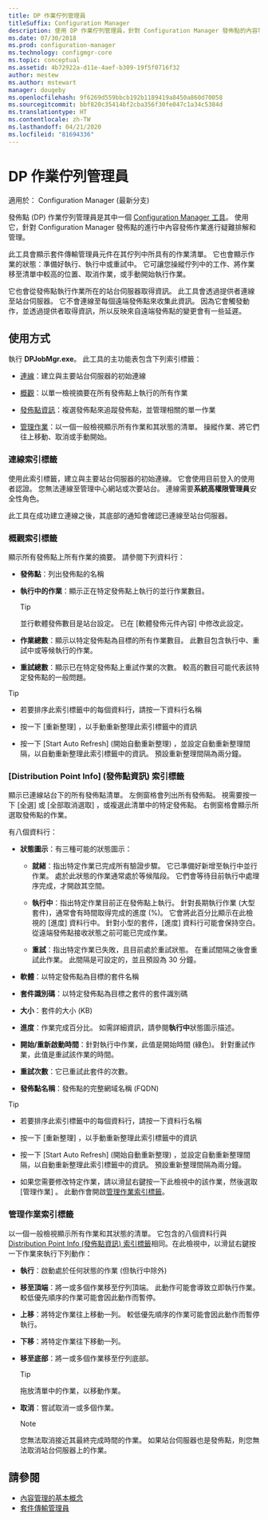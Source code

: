 ```yaml
---
title: DP 作業佇列管理員
titleSuffix: Configuration Manager
description: 使用 DP 作業佇列管理員，針對 Configuration Manager 發佈點的內容發佈作業進行疑難排解和管理。
ms.date: 07/30/2018
ms.prod: configuration-manager
ms.technology: configmgr-core
ms.topic: conceptual
ms.assetid: 4b72922a-d11e-4aef-b309-19f5f0716f32
author: mestew
ms.author: mstewart
manager: dougeby
ms.openlocfilehash: 9f6269d559bbcb192b1189419a8450a860d70058
ms.sourcegitcommit: bbf820c35414bf2cba356f30fe047c1a34c5384d
ms.translationtype: HT
ms.contentlocale: zh-TW
ms.lasthandoff: 04/21/2020
ms.locfileid: "81694336"
---
```

# <a name="dp-job-queue-manager"></a>DP 作業佇列管理員

適用於：  Configuration Manager (最新分支)

發佈點 (DP) 作業佇列管理員是其中一個 [Configuration Manager 工具](tools.md)。 使用它，針對 Configuration Manager 發佈點的進行中內容發佈作業進行疑難排解和管理。 

此工具會顯示套件傳輸管理員元件在其佇列中所具有的作業清單。 它也會顯示作業的狀態：準備好執行、執行中或重試中。 它可讓您操縱佇列中的工作、將作業移至清單中較高的位置、取消作業，或手動開始執行作業。

它也會從發佈點執行作業所在的站台伺服器取得資訊。 此工具會透過提供者連線至站台伺服器。 它不會連線至每個遠端發佈點來收集此資訊。 因為它會觸發動作，並透過提供者取得資訊，所以反映來自遠端發佈點的變更會有一些延遲。



## <a name="usage"></a>使用方式

執行 **DPJobMgr.exe**。 此工具的主功能表包含下列索引標籤： 

- [連線](#bkmk_connect)：建立與主要站台伺服器的初始連線  

- [概觀](#bkmk_overview)：以單一檢視摘要在所有發佈點上執行的所有作業  

- [發佈點資訊](#bkmk_dp-info)：複選發佈點來追蹤發佈點，並管理相關的單一作業  

- [管理作業](#bkmk_manage-jobs)：以一個一般檢視顯示所有作業和其狀態的清單。 操縱作業、將它們往上移動、取消或手動開始。  


### <a name="connect-tab"></a><a name="bkmk_connect"></a> 連線索引標籤

使用此索引標籤，建立與主要站台伺服器的初始連線。 它會使用目前登入的使用者認證。 您無法連線至管理中心網站或次要站台。 連線需要**系統高權限管理員**安全性角色。

此工具在成功建立連線之後，其底部的通知會確認已連線至站台伺服器。 


### <a name="overview-tab"></a><a name="bkmk_overview"></a> 概觀索引標籤

顯示所有發佈點上所有作業的摘要。 請參閱下列資料行：  

- **發佈點**：列出發佈點的名稱  

- **執行中的作業**：顯示正在特定發佈點上執行的並行作業數目。  

    > [!Tip]  
    > 並行軟體發佈數目是站台設定。 已在 [軟體發佈元件內容] 中修改此設定。  

- **作業總數**：顯示以特定發佈點為目標的所有作業數目。 此數目包含執行中、重試中或等候執行的作業。  

- **重試總數**：顯示已在特定發佈點上重試作業的次數。 較高的數目可能代表該特定發佈點的一般問題。  


> [!Tip]  
> - 若要排序此索引標籤中的每個資料行，請按一下資料行名稱  
> 
> - 按一下 [重新整理]  ，以手動重新整理此索引標籤中的資訊  
> 
> - 按一下 [Start Auto Refresh] \(開始自動重新整理\)  ，並設定自動重新整理間隔，以自動重新整理此索引標籤中的資訊。 預設重新整理間隔為兩分鐘。  


### <a name="distribution-point-info-tab"></a><a name="bkmk_dp-info"></a> [Distribution Point Info] \(發佈點資訊\) 索引標籤

顯示已連線站台下的所有發佈點清單。 左側窗格會列出所有發佈點。 視需要按一下 [全選]  或 [全部取消選取]  ，或複選此清單中的特定發佈點。 右側窗格會顯示所選取發佈點的作業。

有八個資料行：  

- **狀態圖示**：有三種可能的狀態圖示：  

    - **就緒**：指出特定作業已完成所有驗證步驟。 它已準備好新增至執行中並行作業。 處於此狀態的作業通常處於等候階段。 它們會等待目前執行中處理序完成，才開啟其空間。  

    - **執行中**：指出特定作業目前正在發佈點上執行。 針對長期執行作業 (大型套件)，通常會有時間取得完成的進度 (%)。 它會將此百分比顯示在此檢視的 [進度]  資料行中。 針對小型的套件，[進度]  資料行可能會保持空白。 從遠端發佈點接收狀態之前可能已完成作業。  

    - **重試**：指出特定作業已失敗，且目前處於重試狀態。 在重試間隔之後會重試此作業。 此間隔是可設定的，並且預設為 30 分鐘。  

- **軟體**：以特定發佈點為目標的套件名稱  

- **套件識別碼**：以特定發佈點為目標之套件的套件識別碼  

- **大小**：套件的大小 (KB)  

- **進度**：作業完成百分比。 如需詳細資訊，請參閱**執行中**狀態圖示描述。  

- **開始/重新啟動時間**：針對執行中作業，此值是開始時間 (綠色)。 針對重試作業，此值是重試該作業的時間。  

- **重試次數**：它已重試此套件的次數。  

- **發佈點名稱**：發佈點的完整網域名稱 (FQDN)  

> [!Tip]  
> - 若要排序此索引標籤中的每個資料行，請按一下資料行名稱  
> 
> - 按一下 [重新整理]  ，以手動重新整理此索引標籤中的資訊  
> 
> - 按一下 [Start Auto Refresh] \(開始自動重新整理\)  ，並設定自動重新整理間隔，以自動重新整理此索引標籤中的資訊。 預設重新整理間隔為兩分鐘。  
> 
> - 如果您需要修改特定作業，請以滑鼠右鍵按一下此檢視中的該作業，然後選取 [管理作業]  。 此動作會開啟[管理作業索引標籤](#bkmk_manage-jobs)。  


### <a name="manage-jobs-tab"></a><a name="bkmk_manage-jobs"></a> 管理作業索引標籤

以一個一般檢視顯示所有作業和其狀態的清單。 它包含的八個資料行與 [Distribution Point Info (發佈點資訊) 索引標籤](#bkmk_dp-info)相同。在此檢視中，以滑鼠右鍵按一下作業來執行下列動作：  

- **執行**：啟動處於任何狀態的作業 (但執行中除外)  

- **移至頂端**：將一或多個作業移至佇列頂端。 此動作可能會導致立即執行作業。 較低優先順序的作業可能會因此動作而暫停。  

- **上移**：將特定作業往上移動一列。 較低優先順序的作業可能會因此動作而暫停執行。  

- **下移**：將特定作業往下移動一列。  

- **移至底部**：將一或多個作業移至佇列底部。  

    > [!Tip]  
    > 拖放清單中的作業，以移動作業。  

- **取消**：嘗試取消一或多個作業。  

    > [!Note]  
    > 您無法取消接近其最終完成時間的作業。 如果站台伺服器也是發佈點，則您無法取消站台伺服器上的作業。  



## <a name="see-also"></a>請參閱

- [內容管理的基本概念](../plan-design/hierarchy/fundamental-concepts-for-content-management.md)
- [套件傳輸管理員](../plan-design/hierarchy/package-transfer-manager.md)
